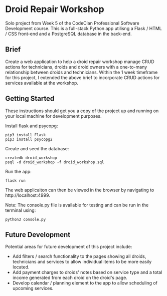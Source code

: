 # Droid Repair Workshop

Solo project from Week 5 of the CodeClan Professional Software Development course. This is a full-stack Python app utilisng a Flask / HTML / CSS front-end and a PostgreSQL database in the back-end.


## Brief
Create a web application to help a droid repair workshop manage CRUD actions for technicians, droids and droid owners with a one-to-many relationship between droids and technicians. Within the 1 week timeframe for this project, I extended the above brief to incorporate CRUD actions for services available at the workshop.


## Getting Started
These instructions should get you a copy of the project up and running on your local machine for development purposes.

Install flask and psycopg:
```
pip3 install Flask
pip3 install psycopg2
```

Create and seed the database:
```
createdb droid_workshop
psql -d droid_workshop -f droid_workshop.sql
```

Run the app:
```
flask run
```

The web applicaiton can then be viewed in the browser by navigating to http://localhost:4999.


Note: The console.py file is available for testing and can be run in the terminal using:
```
python3 console.py
```


## Future Development
Potential areas for future development of this project include:
* Add filters / search functionality to the pages showing all droids, technicians and services to allow individual items to be more easily located.
* Add payment charges to droids' notes based on service type and a total income generated from each droid on the droid's page.
* Develop calendar / planning element to the app to allow scheduling of upcoming services.

